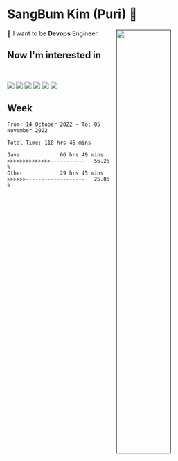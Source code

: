 # SangBum Kim (Puri) :whale2: 


[<img align="right" width="50%" src="https://github-readme-stats-ouuan.vercel.app/api?username=Puri12&theme=gotham&show_icons=true">]()

🔧 I want to be __Devops__ Engineer
## Now I'm interested in
<br>
<p>
<img src="https://img.shields.io/badge/Docker-2496ED?style=for-the-badge&logo=Docker&logoColor=white">
<img src="https://img.shields.io/badge/Kubernetes-326CE5?style=for-the-badge&logo=Kubernetes&logoColor=white">
<img src="https://img.shields.io/badge/GitHub Actions-2088FF?style=for-the-badge&logo=GitHub Actions&logoColor=white">
<img src="https://img.shields.io/badge/Amazon AWS-232F3E?style=for-the-badge&logo=Amazon AWS&logoColor=white">
<img src="https://img.shields.io/badge/Amazon EC2-FF9900?style=for-the-badge&logo=Amazon EC2&logoColor=white">
<img src="https://img.shields.io/badge/Amazon EKS-FF9900?style=for-the-badge&logo=Amazon EKS&logoColor=white">


## Week
<!--START_SECTION:waka-->

```text
From: 14 October 2022 - To: 05 November 2022

Total Time: 118 hrs 46 mins

Java             66 hrs 49 mins  >>>>>>>>>>>>>>-----------   56.26 %
Other            29 hrs 45 mins  >>>>>>-------------------   25.05 %
```

<!--END_SECTION:waka-->
